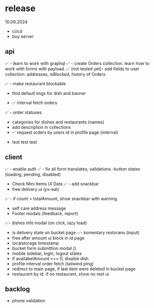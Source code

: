 # release

10.09.2024

- ci/cd
- buy server

## api

✅ - learn to work with graphql
✅ - create Orders collection. learn how to work with forms with payload.
✅ (not tested yet)- add fields to user collection: addresses, isBlocked, history of Orders

✅ - make restaurant blockable

- find default imgs for dish and banner

<!-- - add filter orders in profile -->
- ✅ interval fetch orders
<!-- - dish isChange flag -->
  ✅ - order statuses

- categories for dishes and restaurants (names)
- add description in collections
- ✅ request orders by users id in profile page (interval)
<!-- ex: https://github.com/payloadcms/public-demo/blob/master/src/payload/collections/Media.ts -->

- test test test

## client

✅ - enable auth
✅ - fix all form translates, validations
-button states (loading, pending, disabled)
- Check Mini Items UI Data
✅ - add snackbar
- free delivery ui (yx-eat)
<!-- - add filter ui in profile -->
✅ - if count > totalAmount, show snackbar with warning
- self care address message
- Footer modals (feedback, report)
<!-- - profile page (with add/remove addresses) -->
✅- dishes info modal (on click, lazy load)
- is delivery state on bucket page
✅- komentary restoranu (input)
- free after amount ui block in id page
- localstorage timestamp
- bucket form submittion modal ()
- mobile sidebar, login, logout states
- if availabelAmount === 0, disable dish
- profile interval order fetch (tailwind ping)
- redirect to main page, if last item were deleted in bucket page
- restaurant by id. if no restaurant, show no rest ui
## backlog

- phone validation

